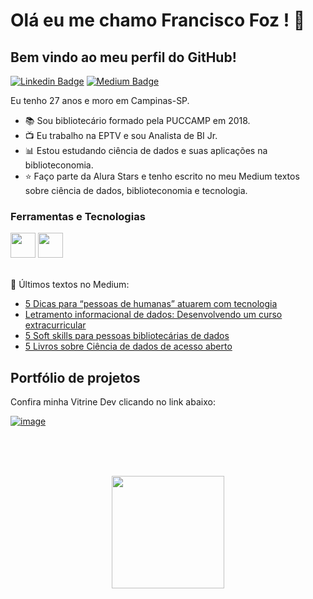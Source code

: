 

# Olá eu me chamo Francisco Foz ! 👋
## Bem vindo ao meu perfil do GitHub!           

<p align='left'>
    
[![Linkedin Badge](https://img.shields.io/badge/LinkedIn-0077B5?style=for-the-badge&logo=linkedin&logoColor=white
)](https://www.linkedin.com/in/francisco-tadeu-foz/)
[![Medium Badge](https://img.shields.io/badge/Medium-12100E?style=for-the-badge&logo=medium&logoColor=white
)](https://medium.com/@franciscofoz)
</p>

Eu tenho 27 anos e moro em Campinas-SP.


- :books: Sou bibliotecário formado pela PUCCAMP em 2018.
- :tv: Eu trabalho na EPTV e sou Analista de BI Jr.
- :bar_chart: Estou estudando ciência de dados e suas aplicações na biblioteconomia.
- :star: Faço parte da Alura Stars e tenho escrito no meu Medium textos sobre ciência de dados, biblioteconomia e tecnologia.


### Ferramentas e Tecnologias
<code><img src="https://cdn.jsdelivr.net/gh/devicons/devicon/icons/python/python-original.svg" width="40" height="40"></code>
<code><img src="https://upload.wikimedia.org/wikipedia/commons/thumb/c/cf/New_Power_BI_Logo.svg/2048px-New_Power_BI_Logo.svg.png" width="40" height="40"></code>
</br>
</br>


:pencil: Últimos textos no Medium:
<!-- MEDIUM:START -->
- [5 Dicas para “pessoas de humanas” atuarem com tecnologia](https://franciscofoz.medium.com/5-dicas-para-pessoas-de-humanas-atuarem-com-tecnologia-88ae2990010c?source=rss-30612e32581e------2)
- [Letramento informacional de dados: Desenvolvendo um curso extracurricular](https://franciscofoz.medium.com/letramento-informacional-de-dados-desenvolvendo-um-curso-extracurricular-dca7f91b5f70?source=rss-30612e32581e------2)
- [5 Soft skills para pessoas bibliotecárias de dados](https://franciscofoz.medium.com/5-soft-skills-para-pessoas-bibliotec%C3%A1rias-de-dados-7b247ab5bba7?source=rss-30612e32581e------2)
- [5 Livros sobre Ciência de dados de acesso aberto](https://franciscofoz.medium.com/5-livros-sobre-ci%C3%AAncia-de-dados-de-acesso-aberto-f34f1c1ea90a?source=rss-30612e32581e------2)
<!-- MEDIUM:END -->


## Portfólio de projetos

Confira minha Vitrine Dev clicando no link abaixo:

[![image](https://user-images.githubusercontent.com/64700794/188927548-c627858f-5e22-4373-b6fc-f9bd26c5195f.png)](https://cursos.alura.com.br/vitrinedev/FranciscoFoz)

</br>
</br>
</br>

<div>
<a href="https://gist.github.com/FranciscoFoz">
<p align = "center"> <img height="180em" src="https://github-readme-stats.vercel.app/api/top-langs/?username=FranciscoFoz&layout=compact&langs_count=7&theme=dracula"/>
</div>

